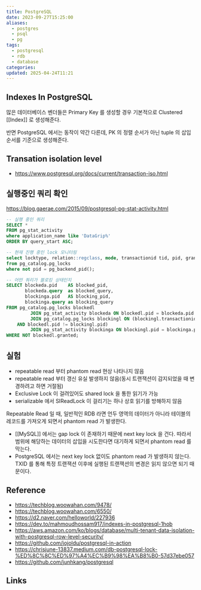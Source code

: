 ```yaml
---
title: PostgreSQL
date: 2023-09-27T15:25:00
aliases:
  - postgres
  - psql
  - pg
tags:
  - postgresql
  - rdb
  - database
categories: 
updated: 2025-04-24T11:21
---
```


## Indexes In PostgreSQL

많은 데이터베이스 벤더들은 Primary Key 를 생성할 경우 기본적으로 Clustered [[Index]] 로 생성해준다.

반면 PostgreSQL 에서는 동작이 약간 다른데, PK 의 정렬 순서가 아닌 tuple 의 삽입 순서를 기준으로 생성해준다.

## Transation isolation level

- https://www.postgresql.org/docs/current/transaction-iso.html

## 실행중인 쿼리 확인

https://blog.gaerae.com/2015/09/postgresql-pg-stat-activity.html

```sql
-- 실행 중인 쿼리
SELECT *
FROM pg_stat_activity
where application_name like 'DataGrip%'
ORDER BY query_start ASC;

-- 현재 진행 중인 lock 모니터링
select locktype, relation::regclass, mode, transactionid tid, pid, granted
from pg_catalog.pg_locks
where not pid = pg_backend_pid();

-- 어떤 쿼리가 블로킹 상태인지
SELECT blockeda.pid    AS blocked_pid,
       blockeda.query  as blocked_query,
       blockinga.pid   AS blocking_pid,
       blockinga.query as blocking_query
FROM pg_catalog.pg_locks blockedl
         JOIN pg_stat_activity blockeda ON blockedl.pid = blockeda.pid
         JOIN pg_catalog.pg_locks blockingl ON (blockingl.transactionid = blockedl.transactionid
    AND blockedl.pid != blockingl.pid)
         JOIN pg_stat_activity blockinga ON blockingl.pid = blockinga.pid
WHERE NOT blockedl.granted;
```

## 실험

- repeatable read 부터 phantom read 현상 나타나지 않음
- repeatable read 부터 갱신 유실 발생하지 않음(동시 트랜잭션이 감지되었을 때 변경하려고 하면 거절됨)
- Exclusive Lock 이 걸려있어도 shared lock 을 통한 읽기가 가능
- serializable 에서 SIReadLock 이 걸리기는 하나 상호 읽기를 방해하지 않음

Repeatable Read 일 때, 일반적인 RDB 라면 언두 영역의 데이터가 아니라 테이블의 레코드를 가져오게 되면서 phantom read 가 발생한다. 
- [[MySQL]] 에서는 gap lock 이 존재하기 때문에 next key lock 을 건다. 따라서 범위에 해당하는 데이터의 삽입을 시도한다면 대기하게 되면서 phantom read 를 막는다.
- PostgreSQL 에서는 next key lock 없이도 phantom read 가 발생하지 않는다. TXID 를 통해 특정 트랜잭션 이후에 실행된 트랜잭션의 변경은 읽지 않으면 되기 때문이다.

## Reference

- https://techblog.woowahan.com/9478/
- https://techblog.woowahan.com/6550/
- https://d2.naver.com/helloworld/227936
- https://dev.to/mahmoudhossam917/indexes-in-postgresql-1hob
- https://aws.amazon.com/ko/blogs/database/multi-tenant-data-isolation-with-postgresql-row-level-security/
- https://github.com/jojoldu/postgresql-in-action
- https://chrisjune-13837.medium.com/db-postgresql-lock-%ED%8C%8C%ED%97%A4%EC%B9%98%EA%B8%B0-57d37ebe057
- https://github.com/junhkang/postgresql

## Links

